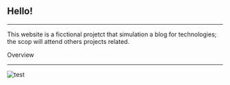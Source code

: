 <h2> Hello! </h2>
<hr>
This website is a ficctional projetct that simulation a blog for technologies; the scop will attend others projects related.
<br>

Overview
<hr>

![test](https://user-images.githubusercontent.com/72168914/103179741-d1988180-486d-11eb-9aec-f75e1228b85d.gif)
